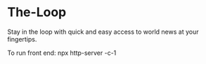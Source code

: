 # The-Loop
Stay in the loop with quick and easy access to world news at your fingertips.

To run front end: npx http-server -c-1
